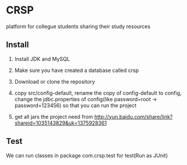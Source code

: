 CRSP
====

platform for collegue students sharing their study resources

## Install

1. Install JDK and MySQL

2. Make sure you have created a database called crsp

3. Download or clone the repository

4. copy src/config-default, rename the copy of config-default to config, change the jdbc.properties of config(like password=root -> password=123456) so that you can run the project

5. get all jars the project need from http://yun.baidu.com/share/link?shareid=1035143829&uk=1375928361

## Test

We can run classes in package com.crsp.test for test(Run as JUnit)